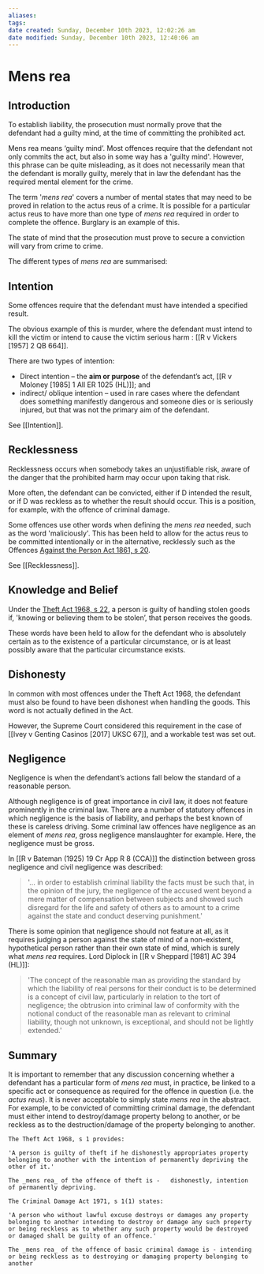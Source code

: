 ```yaml
---
aliases: 
tags: 
date created: Sunday, December 10th 2023, 12:02:26 am
date modified: Sunday, December 10th 2023, 12:40:06 am
---
```


# Mens rea

## Introduction

To establish liability, the prosecution must normally prove that the defendant had a guilty mind, at the time of committing the prohibited act.

Mens rea means ‘guilty mind’. Most offences require that the defendant not only commits the act, but also in some way has a 'guilty mind'. However, this phrase can be quite misleading, as it does not necessarily mean that the defendant is morally guilty, merely that in law the defendant has the required mental element for the crime.

The term '*mens rea*' covers a number of mental states that may need to be proved in relation to the actus reus of a crime. It is possible for a particular actus reus to have more than one type of *mens rea* required in order to complete the offence. Burglary is an example of this.

The state of mind that the prosecution must prove to secure a conviction will vary from crime to crime.

The different types of *mens rea* are summarised:

## Intention

Some offences require that the defendant must have intended a specified result.

The obvious example of this is murder, where the defendant must intend to kill the victim or intend to cause the victim serious harm : [[R v Vickers [1957] 2 QB 664]].

There are two types of intention:

- Direct intention – the **aim or purpose** of the defendant’s act, [[R v Moloney [1985] 1 All ER 1025 (HL)]]; and
- indirect/ oblique intention – used in rare cases where the defendant does something manifestly dangerous and someone dies or is seriously injured, but that was not the primary aim of the defendant.

See [[Intention]].

## Recklessness

Recklessness occurs when somebody takes an unjustifiable risk, aware of the danger that the prohibited harm may occur upon taking that risk.

More often, the defendant can be convicted, either if D intended the result, or if D was reckless as to whether the result should occur. This is a position, for example, with the offence of criminal damage.

Some offences use other words when defining the *mens rea* needed, such as the word 'maliciously'. This has been held to allow for the actus reus to be committed intentionally or in the alternative, recklessly such as the Offences [Against the Person Act 1861, s 20](https://www.legislation.gov.uk/ukpga/Vict/24-25/100/section/20).

See [[Recklessness]].

## Knowledge and Belief

Under the [Theft Act 1968, s 22](https://www.legislation.gov.uk/ukpga/1968/60/section/22), a person is guilty of handling stolen goods if, 'knowing or believing them to be stolen’, that person receives the goods.

These words have been held to allow for the defendant who is absolutely certain as to the existence of a particular circumstance, or is at least possibly aware that the particular circumstance exists.

## Dishonesty

In common with most offences under the Theft Act 1968, the defendant must also be found to have been dishonest when handling the goods. This word is not actually defined in the Act.

However, the Supreme Court considered this requirement in the case of [[Ivey v Genting Casinos [2017] UKSC 67]], and a workable test was set out.

## Negligence

Negligence is when the defendant’s actions fall below the standard of a reasonable person.

Although negligence is of great importance in civil law, it does not feature prominently in the criminal law. There are a number of statutory offences in which negligence is the basis of liability, and perhaps the best known of these is careless driving. Some criminal law offences have negligence as an element of *mens rea*, gross negligence manslaughter for example. Here, the negligence must be gross.

In [[R v Bateman (1925) 19 Cr App R 8 (CCA)]] the distinction between gross negligence and civil negligence was described:

> '… in order to establish criminal liability the facts must be such that, in the opinion of the jury, the negligence of the accused went beyond a mere matter of compensation between subjects and showed such disregard for the life and safety of others as to amount to a crime against the state and conduct deserving punishment.'

There is some opinion that negligence should not feature at all, as it requires judging a person against the state of mind of a non-existent, hypothetical person rather than their own state of mind, which is surely what *mens rea* requires. Lord Diplock in [[R v Sheppard [1981] AC 394 (HL)]]:

> 'The concept of the reasonable man as providing the standard by which the liability of real persons for their conduct is to be determined is a concept of civil law, particularly in relation to the tort of negligence; the obtrusion into criminal law of conformity with the notional conduct of the reasonable man as relevant to criminal liability, though not unknown, is exceptional, and should not be lightly extended.'

## Summary

It is important to remember that any discussion concerning whether a defendant has a particular form of *mens rea* must, in practice, be linked to a specific act or consequence as required for the offence in question (i.e. the *actus reus*). It is never acceptable to simply state *mens rea* in the abstract. For example, to be convicted of committing criminal damage, the defendant must either intend to destroy/damage property belong to another, or be reckless as to the destruction/damage of the property belonging to another.

```ad-example
The Theft Act 1968, s 1 provides:

'A person is guilty of theft if he dishonestly appropriates property belonging to another with the intention of permanently depriving the other of it.'

The _mens rea_ of the offence of theft is -   dishonestly, intention of permanently depriving.
```

```ad-example
The Criminal Damage Act 1971, s 1(1) states:

'A person who without lawful excuse destroys or damages any property belonging to another intending to destroy or damage any such property or being reckless as to whether any such property would be destroyed or damaged shall be guilty of an offence.'

The _mens rea_ of the offence of basic criminal damage is - intending or being reckless as to destroying or damaging property belonging to another
```
